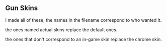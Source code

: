## Gun Skins

I made all of these, the names in the filename correspond to who wanted it.

the ones named actual skins replace the default ones.

the ones that don't correspond to an in-game skin replace the chrome skin.
